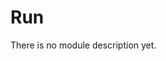 <!-- doxy
\page refrun Module 'run'
/doxy -->

# Run

There is no module description yet.

<!-- doxy
This module contains the following submodules:

* \subpage refrunSimExamples
/doxy -->
